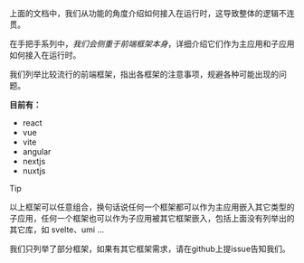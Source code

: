 上面的文档中，我们从功能的角度介绍如何接入在运行时，这导致整体的逻辑不连贯。

在手把手系列中，*我们会侧重于前端框架本身*，详细介绍它们作为主应用和子应用如何接入在运行时。

我们列举比较流行的前端框架，指出各框架的注意事项，规避各种可能出现的问题。

**目前有：**
- react
- vue
- vite
- angular
- nextjs
- nuxtjs

> [!TIP]
> 以上框架可以任意组合，换句话说任何一个框架都可以作为主应用嵌入其它类型的子应用，任何一个框架也可以作为子应用被其它框架嵌入，包括上面没有列举出的其它库，如 svelte、umi ...
>
> 我们只列举了部分框架，如果有其它框架需求，请在github上提issue告知我们。
